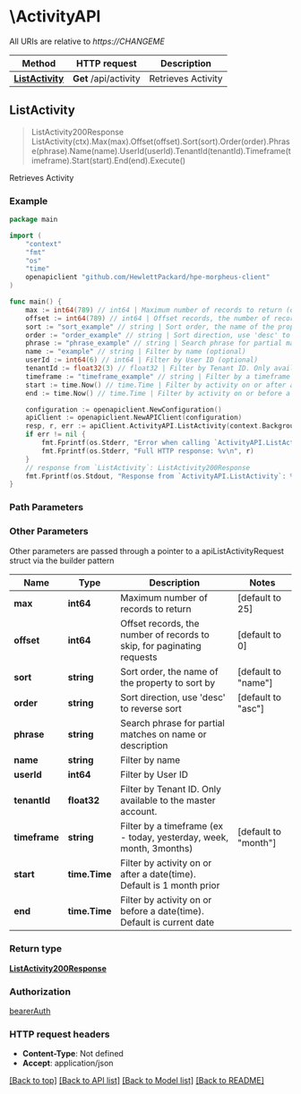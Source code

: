 # \ActivityAPI

All URIs are relative to *https://CHANGEME*

Method | HTTP request | Description
------------- | ------------- | -------------
[**ListActivity**](ActivityAPI.md#ListActivity) | **Get** /api/activity | Retrieves Activity



## ListActivity

> ListActivity200Response ListActivity(ctx).Max(max).Offset(offset).Sort(sort).Order(order).Phrase(phrase).Name(name).UserId(userId).TenantId(tenantId).Timeframe(timeframe).Start(start).End(end).Execute()

Retrieves Activity



### Example

```go
package main

import (
	"context"
	"fmt"
	"os"
    "time"
	openapiclient "github.com/HewlettPackard/hpe-morpheus-client"
)

func main() {
	max := int64(789) // int64 | Maximum number of records to return (optional) (default to 25)
	offset := int64(789) // int64 | Offset records, the number of records to skip, for paginating requests (optional) (default to 0)
	sort := "sort_example" // string | Sort order, the name of the property to sort by (optional) (default to "name")
	order := "order_example" // string | Sort direction, use 'desc' to reverse sort (optional) (default to "asc")
	phrase := "phrase_example" // string | Search phrase for partial matches on name or description (optional)
	name := "example" // string | Filter by name (optional)
	userId := int64(6) // int64 | Filter by User ID (optional)
	tenantId := float32(3) // float32 | Filter by Tenant ID. Only available to the master account. (optional)
	timeframe := "timeframe_example" // string | Filter by a timeframe (ex - today, yesterday, week, month, 3months) (optional) (default to "month")
	start := time.Now() // time.Time | Filter by activity on or after a date(time). Default is 1 month prior (optional)
	end := time.Now() // time.Time | Filter by activity on or before a date(time). Default is current date (optional)

	configuration := openapiclient.NewConfiguration()
	apiClient := openapiclient.NewAPIClient(configuration)
	resp, r, err := apiClient.ActivityAPI.ListActivity(context.Background()).Max(max).Offset(offset).Sort(sort).Order(order).Phrase(phrase).Name(name).UserId(userId).TenantId(tenantId).Timeframe(timeframe).Start(start).End(end).Execute()
	if err != nil {
		fmt.Fprintf(os.Stderr, "Error when calling `ActivityAPI.ListActivity``: %v\n", err)
		fmt.Fprintf(os.Stderr, "Full HTTP response: %v\n", r)
	}
	// response from `ListActivity`: ListActivity200Response
	fmt.Fprintf(os.Stdout, "Response from `ActivityAPI.ListActivity`: %v\n", resp)
}
```

### Path Parameters



### Other Parameters

Other parameters are passed through a pointer to a apiListActivityRequest struct via the builder pattern


Name | Type | Description  | Notes
------------- | ------------- | ------------- | -------------
 **max** | **int64** | Maximum number of records to return | [default to 25]
 **offset** | **int64** | Offset records, the number of records to skip, for paginating requests | [default to 0]
 **sort** | **string** | Sort order, the name of the property to sort by | [default to &quot;name&quot;]
 **order** | **string** | Sort direction, use &#39;desc&#39; to reverse sort | [default to &quot;asc&quot;]
 **phrase** | **string** | Search phrase for partial matches on name or description | 
 **name** | **string** | Filter by name | 
 **userId** | **int64** | Filter by User ID | 
 **tenantId** | **float32** | Filter by Tenant ID. Only available to the master account. | 
 **timeframe** | **string** | Filter by a timeframe (ex - today, yesterday, week, month, 3months) | [default to &quot;month&quot;]
 **start** | **time.Time** | Filter by activity on or after a date(time). Default is 1 month prior | 
 **end** | **time.Time** | Filter by activity on or before a date(time). Default is current date | 

### Return type

[**ListActivity200Response**](ListActivity200Response.md)

### Authorization

[bearerAuth](../README.md#bearerAuth)

### HTTP request headers

- **Content-Type**: Not defined
- **Accept**: application/json

[[Back to top]](#) [[Back to API list]](../README.md#documentation-for-api-endpoints)
[[Back to Model list]](../README.md#documentation-for-models)
[[Back to README]](../README.md)

